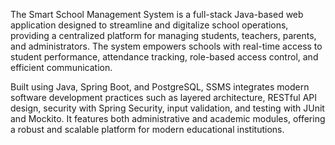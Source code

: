 The Smart School Management System is a full-stack Java-based web application designed to streamline and digitalize school operations, providing a centralized platform for managing students, teachers, parents, and administrators. The system empowers schools with real-time access to student performance, attendance tracking, role-based access control, and efficient communication.

Built using Java, Spring Boot, and PostgreSQL, SSMS integrates modern software development practices such as layered architecture, RESTful API design, security with Spring Security, input validation, and testing with JUnit and Mockito. It features both administrative and academic modules, offering a robust and scalable platform for modern educational institutions.